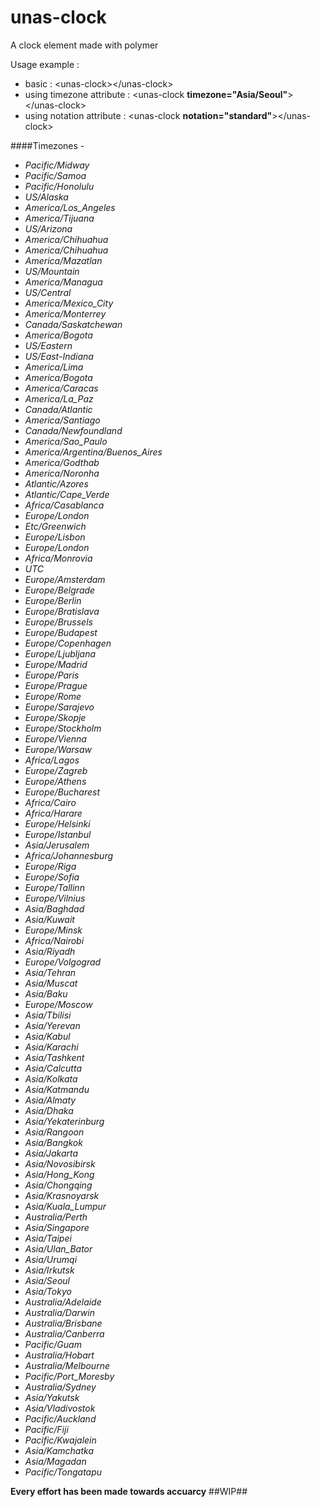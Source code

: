unas-clock
==========

A clock element made with polymer

Usage example :

 - basic : &lt;unas-clock&gt;&lt;/unas-clock&gt; 
 - using timezone attribute : &lt;unas-clock **timezone="Asia/Seoul"**&gt;&lt;/unas-clock&gt;
 - using notation attribute : &lt;unas-clock **notation="standard"**&gt;&lt;/unas-clock&gt;

####Timezones -
 - *Pacific/Midway*
 - *Pacific/Samoa*
 - *Pacific/Honolulu*
 - *US/Alaska*
 - *America/Los_Angeles*
 - *America/Tijuana*
 - *US/Arizona*
 - *America/Chihuahua*
 - *America/Chihuahua*
 - *America/Mazatlan*
 - *US/Mountain*
 - *America/Managua*
 - *US/Central*
 - *America/Mexico_City*
 - *America/Monterrey*
 - *Canada/Saskatchewan*
 - *America/Bogota*
 - *US/Eastern*
 - *US/East-Indiana*
 - *America/Lima*
 - *America/Bogota*
 - *America/Caracas*
 - *America/La_Paz*
 - *Canada/Atlantic*
 - *America/Santiago*
 - *Canada/Newfoundland*
 - *America/Sao_Paulo*
 - *America/Argentina/Buenos_Aires*
 - *America/Godthab*
 - *America/Noronha*
 - *Atlantic/Azores*
 - *Atlantic/Cape_Verde*
 - *Africa/Casablanca*
 - *Europe/London*
 - *Etc/Greenwich*
 - *Europe/Lisbon*
 - *Europe/London*
 - *Africa/Monrovia*
 - *UTC*
 - *Europe/Amsterdam*
 - *Europe/Belgrade*
 - *Europe/Berlin*
 - *Europe/Bratislava*
 - *Europe/Brussels*
 - *Europe/Budapest*
 - *Europe/Copenhagen*
 - *Europe/Ljubljana*
 - *Europe/Madrid*
 - *Europe/Paris*
 - *Europe/Prague*
 - *Europe/Rome*
 - *Europe/Sarajevo*
 - *Europe/Skopje*
 - *Europe/Stockholm*
 - *Europe/Vienna*
 - *Europe/Warsaw*
 - *Africa/Lagos*
 - *Europe/Zagreb*
 - *Europe/Athens*
 - *Europe/Bucharest*
 - *Africa/Cairo*
 - *Africa/Harare*
 - *Europe/Helsinki*
 - *Europe/Istanbul*
 - *Asia/Jerusalem*
 - *Africa/Johannesburg*
 - *Europe/Riga*
 - *Europe/Sofia*
 - *Europe/Tallinn*
 - *Europe/Vilnius*
 - *Asia/Baghdad*
 - *Asia/Kuwait*
 - *Europe/Minsk*
 - *Africa/Nairobi*
 - *Asia/Riyadh*
 - *Europe/Volgograd*
 - *Asia/Tehran*
 - *Asia/Muscat*
 - *Asia/Baku*
 - *Europe/Moscow*
 - *Asia/Tbilisi*
 - *Asia/Yerevan*
 - *Asia/Kabul*
 - *Asia/Karachi*
 - *Asia/Tashkent*
 - *Asia/Calcutta*
 - *Asia/Kolkata*
 - *Asia/Katmandu*
 - *Asia/Almaty*
 - *Asia/Dhaka*
 - *Asia/Yekaterinburg*
 - *Asia/Rangoon*
 - *Asia/Bangkok*
 - *Asia/Jakarta*
 - *Asia/Novosibirsk*
 - *Asia/Hong_Kong*
 - *Asia/Chongqing*
 - *Asia/Krasnoyarsk*
 - *Asia/Kuala_Lumpur*
 - *Australia/Perth*
 - *Asia/Singapore*
 - *Asia/Taipei*
 - *Asia/Ulan_Bator*
 - *Asia/Urumqi*
 - *Asia/Irkutsk*
 - *Asia/Seoul*
 - *Asia/Tokyo*
 - *Australia/Adelaide*
 - *Australia/Darwin*
 - *Australia/Brisbane*
 - *Australia/Canberra*
 - *Pacific/Guam*
 - *Australia/Hobart*
 - *Australia/Melbourne*
 - *Pacific/Port_Moresby*
 - *Australia/Sydney*
 - *Asia/Yakutsk*
 - *Asia/Vladivostok*
 - *Pacific/Auckland*
 - *Pacific/Fiji*
 - *Pacific/Kwajalein*
 - *Asia/Kamchatka*
 - *Asia/Magadan*
 - *Pacific/Tongatapu*

 **Every effort has been made towards accuarcy**
 ##WIP##